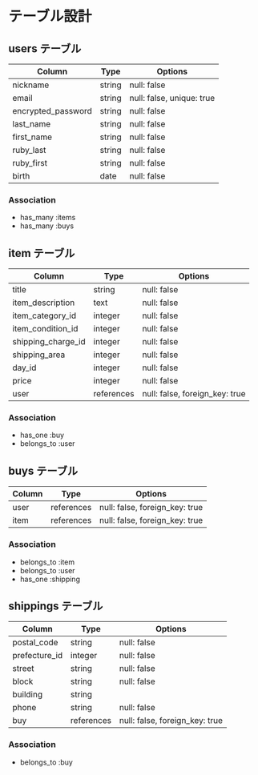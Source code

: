 # テーブル設計

## users テーブル

| Column               | Type    | Options                   |
| -------------------- | ------- | ------------------------- |
| nickname             | string  | null: false               |
| email                | string  | null: false, unique: true |
| encrypted_password   | string  | null: false               |
| last_name            | string  | null: false               |
| first_name           | string  | null: false               |
| ruby_last            | string  | null: false               |
| ruby_first           | string  | null: false               |
| birth                | date    | null: false               |

### Association

- has_many :items
- has_many :buys

## item テーブル

| Column              | Type        | Options                        |
| ------------------- | ----------- | ------------------------------ |
| title               | string      | null: false                    |
| item_description    | text        | null: false                    |
| item_category_id    | integer     | null: false                    |
| item_condition_id   | integer     | null: false                    |
| shipping_charge_id  | integer     | null: false                    |
| shipping_area       | integer     | null: false                    |
| day_id              | integer     | null: false                    |
| price               | integer     | null: false                    |
| user                | references  | null: false, foreign_key: true |
### Association

- has_one    :buy
- belongs_to :user

## buys テーブル

| Column     | Type       | Options                        |
| --------   | ---------  | ------------------------------ |
| user       | references | null: false, foreign_key: true |
| item       | references | null: false, foreign_key: true |

### Association

- belongs_to :item
- belongs_to :user
- has_one    :shipping

## shippings テーブル

| Column                 | Type         | Options                        |
| ---------------------- | ------------ | ------------------------------ |
| postal_code            | string       | null: false                    |
| prefecture_id          | integer      | null: false                    |
| street                 | string       | null: false                    |
| block                  | string       | null: false                    |
| building               | string       |                                |
| phone                  | string       | null: false                    |
| buy                    | references   | null: false, foreign_key: true |

### Association

- belongs_to :buy